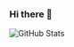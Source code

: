 ### Hi there 👋

![GitHub Stats](https://github-readme-stats.vercel.app/api?username=rahim2725&theme=radical)
